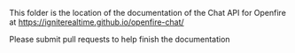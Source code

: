 This folder is the location of the documentation of the Chat API for Openfire at https://igniterealtime.github.io/openfire-chat/

Please submit pull requests to help finish the documentation
